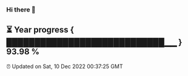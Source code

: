 ### Hi there 👋
⏳ Year progress { ████████████████████████████▁▁ } 93.98 %
---
⏰ Updated on Sat, 10 Dec 2022 00:37:25 GMT

